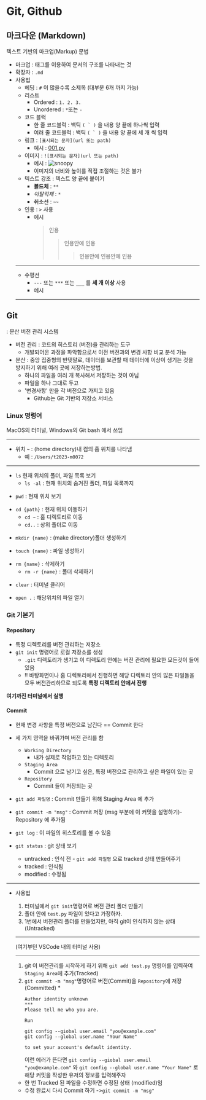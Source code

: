 # Git, Github
## 마크다운 (Markdown)
텍스트 기반의 마크업(Markup) 문법
* 마크업 : 태그를 이용하여 문서의 구조를 나타내는 것
* 확장자 : ```.md```
* 사용법
  * 헤딩 : ```#``` 이 많을수록 소제목 (대부분 6개 까지 가능)
  * 리스트
    * Ordered : ```1. 2. 3.```
    * Unordered : ```*```또는 ```-```
  * 코드 블럭
    * 한 줄 코드블럭 : 백틱 ``( ` )`` 을 내용 양 끝에 하나씩 입력
    * 여러 줄 코드블럭 : 백틱 ``( ` )`` 을 내용 양 끝에 세 개 씩 입력
  * 링크 : `[표시되는 문자](url 또는 path)`
    * 예시 : [001.py](git_class/001.py)
  * 이미지 : `![표시되는 문자](url 또는 path)`
    * 예시 : ![snoopy](~/Desktop/hand_snoopy.jpeg)
    * 이미지의 너비와 높이를 직접 조절하는 것은 불가
  * 텍스트 강조 : 텍스트 양 끝에 붙이기
    * **볼드체** : `**` 
    * *이탈릭체* : `*`
    * ~~취소선~~ : `~~`
  * 인용 : `>` 사용
    * 예시
        >인용
        >>인용안에 인용
        >>>인용안에 인용안에 인용
  ___
  * 수평선
    * `---` 또는 `***` 또는 `___` 를 **세 개 이상** 사용
    * 예시
  -------

## Git
: 분산 버전 관리 시스템
* 버전 관리 : 코드의 히스토리 (버전)을 관리하는 도구 
  * 개발되어온 과정을 파악함으로서 이전 버전과의 변경 사항 비교 분석 가능
* 분산 : 중앙 집중형의 반댓말로, 데이터를 보관할 때 데이터에 이상이 생기는 것을 방지하기 위해 여러 곳에 저장하는방법.
  * 하나의 파일을 여러 개 복사해서 저장하는 것이 아님
  * 파일을 하나 그대로 두고 
  * '변경사항' 만을 각 버전으로 가지고 있음
    * Github는 Git 기반의 저장소 서비스

### Linux 명령어 
MacOS의 터미널,
Windows의 Git bash
에서 쓰임

---
* 위치 `~`  : (home directory)내 컴의 홈 위치를 나타냄
  * 예 : `/Users/t2023-m0072`

---
- `ls` 현재 위치의 폴더, 파일 목록 보기
  - `ls -al` : 현재 위치의 숨겨진 폴더, 파일 목록까지
* `pwd` : 현재 위치 보기
- `cd {path}` : 현재 위치 이동하기
    - `cd ~` : 홈 디렉토리로 이동
    - `cd..` : 상위 폴더로 이동
* `mkdir {name}` : (make directory)폴더 생성하기
- `touch {name}` : 파일 생성하기
* `rm {name}` : 삭제하기
    - `rm -r {name}` : 폴더 삭제하기
- `clear`  : 터미널 클리어
* `open .`  : 해당위치의 파일 열기
### Git 기본기
#### Repository

* 특정 디렉토리를 버전 관리하는 저장소
* `git init` 명령어로 로컬 저장소를 생성
  * `.git` 디렉토리가 생기고 이 디렉토리 안에는 버전 관리에 필요한 모든것이 들어있음
  *  !! 바탕화면이나 홈 디렉토리에서 진행하면 해당 디렉토리 안의 많은 파일들을 모두 버전관리하므로 되도록 **특정 디렉토리 안에서 진행**
  
**여기까진 터미널에서 실행**

#### Commit
* 현재 변경 사항을 특정 버전으로 남긴다 == Commit 한다
* 세 가지 영역을 바꿔가며 버전 관리를 함
  * `Working Directory ` 
    * 내가 실제로 작업하고 있는 디렉토리
  - `Staging Area`
    - Commit 으로 남기고 싶은, 특정 버전으로 관리하고 싶은 파일이 있는 곳
  * `Repository`
    * Commit 들이 저장되는 곳

* `git add 파일명` : Commit 만들기 위해 Staging Area 에 추가
* `git commit -m "msg"` : Commit 저장 (msg 부분에 이 커밋을 설명하기)- Repository 에 추가됨
* `git log` : 이 파일의 히스토리를 볼 수 있음
* `git status` : git 상태 보기
  * untracked : 인식 전 - `git add 파일명` 으로 tracked 상태 만들어주기
  * tracked : 인식됨
  * modified : 수정됨
---

* 사용법
  1. 터미널에서 `git init`명령어로 버전 관리 폴더 만들기
  2. 폴더 안에 `test.py` 파일이 있다고 가정하자.
  3. 1번에서 버전관리 폴더를 만들었지만,
  아직 git이 인식하지 않는 상태(Untracked)
  ---
   (여기부턴 VSCode 내의 터미널 사용)

  ---
  1. git 이 버전관리를 시작하게 하기 위해 `git add test.py` 명령어를 입력하여 `Staging Area`에 추가(Tracked)
  2. `git commit -m "msg"`명령어로 버전(Commit)을 `Repository`에 저장 (Committed)
      * 
        ```
        Author identity unknown
        ***
        Please tell me who you are.
        
        Run

        git config --giobal user.email "you@example.com"
        git config --global user.name "Your Name"

        to set your account's default identity.
        ```
        이런 에러가 뜬다면 
        `git config --giobal user.email "you@example.com"` 와
        `git config --global user.name "Your Name"` 로 해당 커밋을 작성한 유저의 정보를 입력해주자

   * 한 번 Tracked 된 파일을 수정하면 수정된 상태 (modified)임
   * 수정 완료시 다시 Commit 하기 ->`git commit -m "msg"`